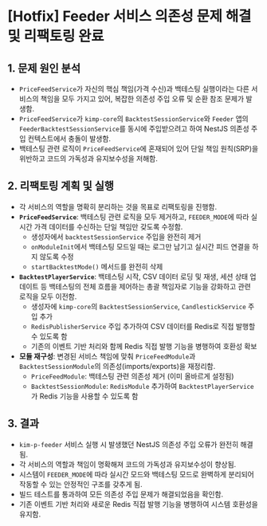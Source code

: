 # [Hotfix] Feeder 서비스 의존성 문제 해결 및 리팩토링 완료

## 1. 문제 원인 분석

- `PriceFeedService`가 자신의 핵심 책임(가격 수신)과 백테스팅 실행이라는 다른 서비스의 책임을 모두 가지고 있어, 복잡한 의존성 주입 오류 및 순환 참조 문제가 발생함.
- `PriceFeedService`가 `kimp-core`의 `BacktestSessionService`와 `Feeder` 앱의 `FeederBacktestSessionService`를 동시에 주입받으려고 하여 NestJS 의존성 주입 컨텍스트에서 충돌이 발생함.
- 백테스팅 관련 로직이 `PriceFeedService`에 혼재되어 있어 단일 책임 원칙(SRP)을 위반하고 코드의 가독성과 유지보수성을 저해함.

## 2. 리팩토링 계획 및 실행

- 각 서비스의 역할을 명확히 분리하는 것을 목표로 리팩토링을 진행함.
- **`PriceFeedService`**: 백테스팅 관련 로직을 모두 제거하고, `FEEDER_MODE`에 따라 실시간 가격 데이터를 수신하는 단일 책임만 갖도록 수정함.
  - 생성자에서 `backtestSessionService` 주입을 완전히 제거
  - `onModuleInit`에서 백테스팅 모드일 때는 로그만 남기고 실시간 피드 연결을 하지 않도록 수정
  - `startBacktestMode()` 메서드를 완전히 삭제
- **`BacktestPlayerService`**: 백테스팅 시작, CSV 데이터 로딩 및 재생, 세션 상태 업데이트 등 백테스팅의 전체 흐름을 제어하는 총괄 책임자로 기능을 강화하고 관련 로직을 모두 이전함.
  - 생성자에 `kimp-core`의 `BacktestSessionService`, `CandlestickService` 주입 추가
  - `RedisPublisherService` 주입 추가하여 CSV 데이터를 Redis로 직접 발행할 수 있도록 함
  - 기존의 이벤트 기반 처리와 함께 Redis 직접 발행 기능을 병행하여 호환성 확보
- **모듈 재구성**: 변경된 서비스 책임에 맞춰 `PriceFeedModule`과 `BacktestSessionModule`의 의존성(imports/exports)을 재정리함.
  - `PriceFeedModule`: 백테스팅 관련 의존성 제거 (이미 올바르게 설정됨)
  - `BacktestSessionModule`: `RedisModule` 추가하여 `BacktestPlayerService`가 Redis 기능을 사용할 수 있도록 함

## 3. 결과

- `kim-p-feeder` 서비스 실행 시 발생했던 NestJS 의존성 주입 오류가 완전히 해결됨.
- 각 서비스의 역할과 책임이 명확해져 코드의 가독성과 유지보수성이 향상됨.
- 시스템이 `FEEDER_MODE`에 따라 실시간 모드와 백테스팅 모드로 완벽하게 분리되어 작동할 수 있는 안정적인 구조를 갖추게 됨.
- 빌드 테스트를 통과하여 모든 의존성 주입 문제가 해결되었음을 확인함.
- 기존 이벤트 기반 처리와 새로운 Redis 직접 발행 기능을 병행하여 시스템 호환성을 유지함.
